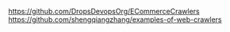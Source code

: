 <https://github.com/DropsDevopsOrg/ECommerceCrawlers>
<https://github.com/shengqiangzhang/examples-of-web-crawlers>
